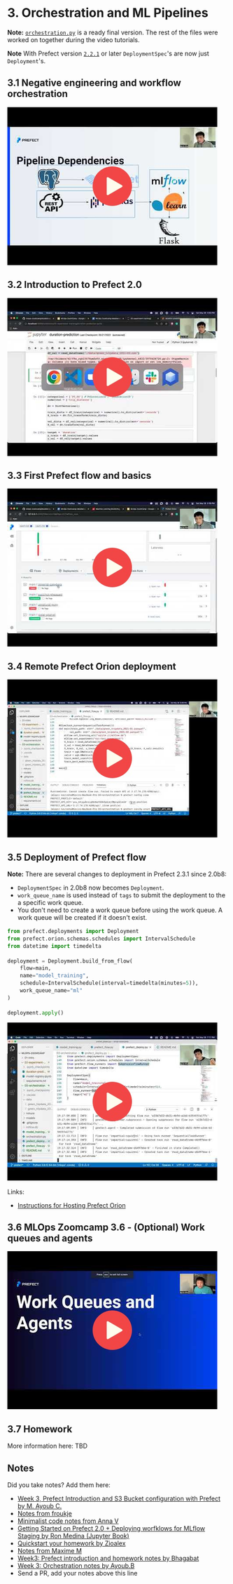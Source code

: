 # 3. Orchestration and ML Pipelines

**Note:** [`orchestration.py`](orchestration.py) is a ready final version. The rest of the files were worked on together during the video tutorials.

**Note** With Prefect version [`2.2.1`](https://github.com/PrefectHQ/prefect/blob/orion/RELEASE-NOTES.md#20b8) or later `DeploymentSpec`'s are now just `Deployment`'s.

## 3.1 Negative engineering and workflow orchestration

<a href="https://www.youtube.com/watch?v=eKzCjNXoCTc&list=PL3MmuxUbc_hIUISrluw_A7wDSmfOhErJK">
  <img src="images/thumbnail-3-01.jpg">
</a>



## 3.2 Introduction to Prefect 2.0

<a href="https://www.youtube.com/watch?v=Yb6NJwI7bXw&list=PL3MmuxUbc_hIUISrluw_A7wDSmfOhErJK">
  <img src="images/thumbnail-3-02.jpg">
</a>



## 3.3 First Prefect flow and basics

<a href="https://www.youtube.com/watch?v=MCFpURG506w&list=PL3MmuxUbc_hIUISrluw_A7wDSmfOhErJK">
  <img src="images/thumbnail-3-03.jpg">
</a>



## 3.4 Remote Prefect Orion deployment

<a href="https://www.youtube.com/watch?v=ComkSIAB0k4&list=PL3MmuxUbc_hIUISrluw_A7wDSmfOhErJK">
  <img src="images/thumbnail-3-04.jpg">
</a>



## 3.5 Deployment of Prefect flow

**Note:** There are several changes to deployment in Prefect 2.3.1 since 2.0b8:
- `DeploymentSpec` in 2.0b8 now becomes `Deployment`. 
- `work_queue_name` is used instead of `tags` to submit the deployment to the a specific work queue. 
- You don't need to create a work queue before using the work queue. A work queue will be created if it doesn't exist. 

```python
from prefect.deployments import Deployment
from prefect.orion.schemas.schedules import IntervalSchedule
from datetime import timedelta

deployment = Deployment.build_from_flow(
    flow=main,
    name="model_training",
    schedule=IntervalSchedule(interval=timedelta(minutes=5)),
    work_queue_name="ml"
)

deployment.apply()
```

<a href="https://www.youtube.com/watch?v=xw9JfaWPPps&list=PL3MmuxUbc_hIUISrluw_A7wDSmfOhErJK">
  <img src="images/thumbnail-3-05.jpg">
</a>

Links:

* [Instructions for Hosting Prefect Orion](https://discourse.prefect.io/t/hosting-an-orion-instance-on-a-cloud-vm/967)


## 3.6 MLOps Zoomcamp 3.6 - (Optional) Work queues and agents

<a href="https://www.youtube.com/watch?v=oDSf0ThKsso&list=PL3MmuxUbc_hIUISrluw_A7wDSmfOhErJK">
  <img src="images/thumbnail-3-06.jpg">
</a>


## 3.7 Homework

More information here: TBD


## Notes

Did you take notes? Add them here:

* [Week 3, Prefect Introduction and S3 Bucket configuration with Prefect by M. Ayoub C.](https://gist.github.com/Qfl3x/8dd69b8173f027b9468016c118f3b6a5)
* [Notes from froukje](https://github.com/froukje/ml-ops-zoomcamp/blob/master/03-orchestration/week03_orchestration.ipynb)
* [Minimalist code notes from Anna V](https://github.com/annnvv/mlops_zoomcamp/blob/main/notes/module3_notes_prefect.md)
* [Getting Started on Prefect 2.0 + Deploying worfklows for MLflow Staging by Ron Medina (Jupyter Book)](https://particle1331.github.io/inefficient-networks/notebooks/mlops/3-prefect/3-prefect.html)
* [Quickstart your homework by Zioalex](https://github.com/zioalex/mlops-zoomcamp/blob/week3/03-orchestration/homework_quickstart.md)
* [Notes from Maxime M](https://github.com/maxmarkov/mlops-zoomcamp/blob/master/lecture-notes/WEEK-3/03-orchestration.md)
* [Week3: Prefect introduction and homework notes by Bhagabat](https://github.com/BPrasad123/MLOps_Zoomcamp/tree/main/Week3)
* [Week 3: Orchestration notes by Ayoub.B](https://github.com/ayoub-berdeddouch/mlops-journey/blob/main/orchestration-03.md)
* Send a PR, add your notes above this line
